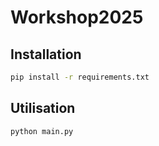 # Workshop2025

## Installation
```bash
pip install -r requirements.txt
```

## Utilisation
```bash
python main.py
```
